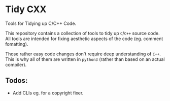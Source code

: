 Tidy CXX
==========

Tools for Tidying up C/C++ Code.

This repository contains a collection of tools to tidy up `C`/`C++` source code.
All tools are intended for fixing aesthetic aspects of the code (eg. comment fomatting).

Those rather easy code changes don't require deep understanding of `C++`.
This is why all of them are written in `python3` (rather than based on an actual compiler).


Todos:
-------

 - Add CLIs eg. for a copyright fixer.
